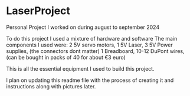 # LaserProject
Personal Project I worked on during august to september 2024

To do this project I used a mixture of hardware and software
The main components I used were:
2 5V servo motors,
1 5V Laser,
3 5V Power supplies, (the connectors dont matter)
1 Breadboard,
10-12 DuPont wires, (can be bought in packs of 40 for about €3 euro)


This is all the essential equipment I used to build this project.

I plan on updating this readme file with the process of creating it and instructions along with pictures later.

